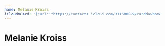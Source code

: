 ```yaml
---
name: Melanie Kroiss
iCloudVCard: '{"url":"https://contacts.icloud.com/311500889/carddavhome/card/MTk4MjQxOWUtZjg5Zi00MjU3LTljYjQtZDJmNjQ3ZGQwYTMz.vcf","etag":"\"kmfhbx2g\"","data":"BEGIN:VCARD\r\nVERSION:3.0\r\nFN:\r\nN:Kroiss;Melanie;;;\r\nUID:1982419e-f89f-4257-9cb4-d2f647dd0a33\r\nPRODID:-//Apple Inc.//Apple WebDAV Outlook Store 4.8.26//ENX-APPLE-OL-MAPPI\r\n NG-INFO:1\r\nREV:2025-04-03T22:14:48Z\r\nORG:;\r\nEND:VCARD"}'
---
```

# Melanie Kroiss